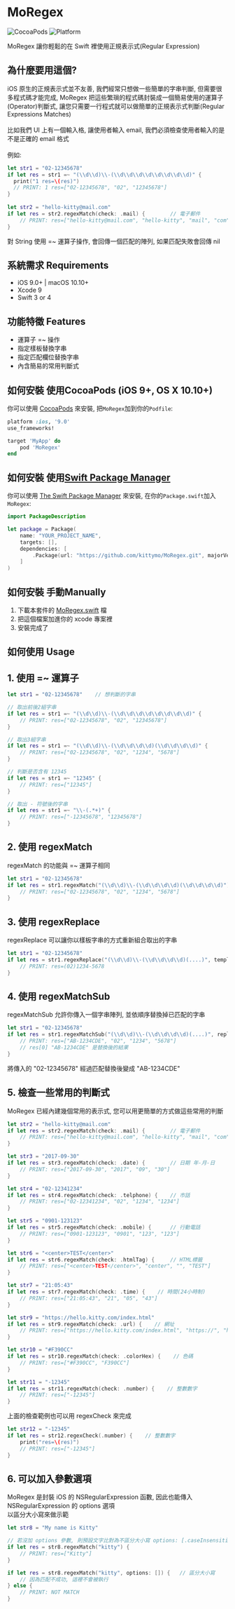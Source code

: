 # MoRegex

![CocoaPods](https://img.shields.io/cocoapods/v/MoRegex.svg) ![Platform](https://img.shields.io/badge/platforms-iOS%209.0+%20%7C%20macOS%2010.10+-3366AA.svg)

MoRegex 讓你輕鬆的在 Swift 裡使用正規表示式(Regular Expression)


## 為什麼要用這個?

iOS 原生的正規表示式並不友善, 我們經常只想做一些簡單的字串判斷, 但需要很多程式碼才能完成,
MoRegex 把這些繁瑣的程式碼封裝成一個簡易使用的運算子(Operator)判斷式, 
讓您只需要一行程式就可以做簡單的正規表示式判斷(Regular Expressions Matches)</br>
</br>
比如我們 UI 上有一個輸入格, 讓使用者輸入 email, 我們必須檢查使用者輸入的是不是正確的 email 格式</br>
</br>
例如:

```swift
let str1 = "02-12345678"       
if let res = str1 =~ "(\\d\\d)\\-(\\d\\d\\d\\d\\d\\d\\d\\d)" {
  print("1 res=\(res)")
  // PRINT: 1 res=["02-12345678", "02", "12345678"]
}
 
let str2 = "hello-kitty@mail.com"
if let res = str2.regexMatch(check: .mail) {        // 電子郵件
    // PRINT: res=["hello-kitty@mail.com", "hello-kitty", "mail", "com"]
}

```

對 String 使用 =~ 運算子操作, 會回傳一個匹配的陣列, 如果匹配失敗會回傳 nil

## 系統需求 Requirements

- iOS 9.0+ | macOS 10.10+
- Xcode 9
- Swift 3 or 4

## 功能特徵 Features

- 運算子 =~ 操作
- 指定樣板替換字串
- 指定匹配欄位替換字串
- 內含簡易的常用判斷式

## 如何安裝 使用CocoaPods (iOS 9+, OS X 10.10+)

你可以使用 [CocoaPods](http://cocoapods.org/) 來安裝, 把`MoRegex`加到你的`Podfile`:

```ruby
platform :ios, '9.0'
use_frameworks!

target 'MyApp' do
	pod 'MoRegex'
end
```

## 如何安裝 使用[Swift Package Manager](https://github.com/apple/swift-package-manager)

你可以使用 [The Swift Package Manager](https://swift.org/package-manager) 來安裝, 在你的`Package.swift`加入`MoRegex`:

```swift
import PackageDescription

let package = Package(
    name: "YOUR_PROJECT_NAME",
    targets: [],
    dependencies: [
        .Package(url: "https://github.com/kittymo/MoRegex.git", majorVersion: 1),
    ]
)
```

## 如何安裝 手動Manually

1. 下載本套件的 [MoRegex.swift](https://github.com/kittymo/MoRegex/blob/master/MoRegex/MoRegex.swift) 檔
2. 把這個檔案加進你的 xcode 專案裡
3. 安裝完成了


## 如何使用 Usage
## 1. 使用 =~ 運算子

```swift
let str1 = "02-12345678"    // 想判斷的字串

// 取出前後2組字串
if let res = str1 =~ "(\\d\\d)\\-(\\d\\d\\d\\d\\d\\d\\d\\d)" {
    // PRINT: res=["02-12345678", "02", "12345678"]
}

// 取出3組字串
if let res = str1 =~ "(\\d\\d)\\-(\\d\\d\\d\\d)(\\d\\d\\d\\d)" {
    // PRINT: res=["02-12345678", "02", "1234", "5678"]
}

// 判斷是否含有 12345
if let res = str1 =~ "12345" {
    // PRINT: res=["12345"]
}

// 取出 - 符號後的字串
if let res = str1 =~ "\\-(.*+)" {
    // PRINT: res=["-12345678", "12345678"]
}

```

## 2. 使用 regexMatch

regexMatch 的功能與 =~ 運算子相同

```swift
let str1 = "02-12345678"
if let res = str1.regexMatch("(\\d\\d)\\-(\\d\\d\\d\\d)(\\d\\d\\d\\d)") {
    // PRINT: res=["02-12345678", "02", "1234", "5678"]
}
```

## 3. 使用 regexReplace

regexReplace 可以讓你以樣板字串的方式重新組合取出的字串

```swift
let str1 = "02-12345678"
if let res = str1.regexReplace("(\\d\\d)\\-(\\d\\d\\d\\d)(....)", template: "($1)$2-$3") {
    // PRINT: res=(02)1234-5678
}
```

## 4. 使用 regexMatchSub

regexMatchSub 允許你傳入一個字串陣列, 並依順序替換掉已匹配的字串

```swift
let str1 = "02-12345678"
if let res = str1.regexMatchSub("(\\d\\d)\\-(\\d\\d\\d\\d)(....)", replaces: ["AB", nil, "CDE"]) {
    // PRINT: res=["AB-1234CDE", "02", "1234", "5678"]
    // res[0] "AB-1234CDE" 是替換後的結果
}
```
將傳入的 "02-12345678" 經過匹配替換後變成 "AB-1234CDE"


## 5. 檢查一些常用的判斷式

MoRegex 已經內建幾個常用的表示式, 您可以用更簡單的方式做這些常用的判斷

```swift
let str2 = "hello-kitty@mail.com"
if let res = str2.regexMatch(check: .mail) {        // 電子郵件
    // PRINT: res=["hello-kitty@mail.com", "hello-kitty", "mail", "com"]
}

let str3 = "2017-09-30"
if let res = str3.regexMatch(check: .date) {        // 日期 年-月-日
    // PRINT: res=["2017-09-30", "2017", "09", "30"]
}

let str4 = "02-12341234"
if let res = str4.regexMatch(check: .telphone) {    // 市話
    // PRINT: res=["02-12341234", "02", "1234", "1234"]
}

let str5 = "0901-123123"
if let res = str5.regexMatch(check: .mobile) {      // 行動電話
    // PRINT: res=["0901-123123", "0901", "123", "123"]
}

let str6 = "<center>TEST</center>"
if let res = str6.regexMatch(check: .htmlTag) {     // HTML標籤
    // PRINT: res=["<center>TEST</center>", "center", "", "TEST"]
}

let str7 = "21:05:43"
if let res = str7.regexMatch(check: .time) {    // 時間(24小時制)
    // PRINT: res=["21:05:43", "21", "05", "43"]
}

let str9 = "https://hello.kitty.com/index.html"
if let res = str9.regexMatch(check: .url) {    // 網址
    // PRINT: res=["https://hello.kitty.com/index.html", "https://", "hello.kitty", "com", ""]
}

let str10 = "#F390CC"
if let res = str10.regexMatch(check: .colorHex) {    // 色碼
    // PRINT: res=["#F390CC", "F390CC"]
}

let str11 = "-12345"
if let res = str11.regexMatch(check: .number) {    // 整數數字
    // PRINT: res=["-12345"]
}

```

上面的檢查範例也可以用 regexCheck 來完成

```swift
let str12 = "-12345"
if let res = str12.regexCheck(.number) {    // 整數數字
    print("res=\(res)")
    // PRINT: res=["-12345"]
}

```


## 6. 可以加入參數選項

MoRegex 是封裝 iOS 的 NSRegularExpression 函數, 因此也能傳入 NSRegularExpression 的 options 選項</br>
以區分大小寫來做示範

```swift
let str8 = "My name is Kitty"

// 若沒加 options 參數, 則預設文字比對為不區分大小寫 options: [.caseInsensitive]
if let res = str8.regexMatch("kitty") {
    // PRINT: res=["Kitty"]
}

if let res = str8.regexMatch("kitty", options: []) {   // 區分大小寫
    // 因為匹配不成功, 這裡不會被執行
} else {
    // PRINT: NOT MATCH
}

```




